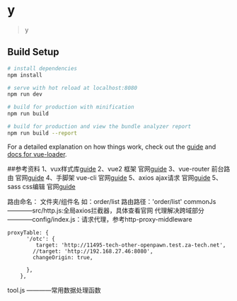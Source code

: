 # y

> y

## Build Setup

``` bash
# install dependencies
npm install

# serve with hot reload at localhost:8080
npm run dev

# build for production with minification
npm run build

# build for production and view the bundle analyzer report
npm run build --report
``` 

For a detailed explanation on how things work, check out the [guide](http://vuejs-templates.github.io/webpack/) and [docs for vue-loader](http://vuejs.github.io/vue-loader).

##参考资料
1、vux样式库[guide](https://vux.li/#/)
2、vue2 框架 官网[guide](https://cn.vuejs.org/)
3、vue-router 前台路由 官网[guide](https://router.vuejs.org/zh-cn/)
4、手脚架 vue-cli 官网[guide](https://www.npmjs.com/package/vue-cli)
5、axios ajax请求 官网[guide](https://www.npmjs.com/package/axios)
5、sass css编辑 官网[guide](https://www.sass.hk/)

路由命名：
  文件夹/组件名  如：order/list 路由路径：'order/list'
commonJs
  ————src/http.js:全局axios拦截器，具体查看官网
代理解决跨域部分
  ————config/index.js：请求代理，参考http-proxy-middleware
  ```
  proxyTable: {
        '/otc': {
           target: 'http://11495-tech-other-openpawn.test.za-tech.net',
          //target: 'http://192.168.27.46:8080',
          changeOrigin: true,
  
        },
      },
  ```
tool.js
  ————常用数据处理函数

